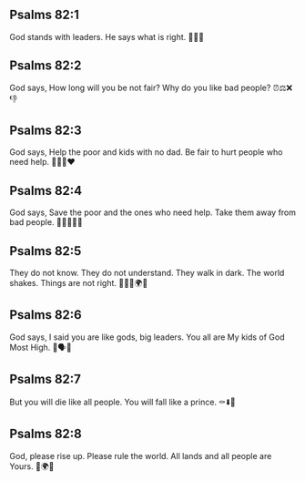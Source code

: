 ## Psalms 82:1
God stands with leaders. He says what is right. 🙌👑👥
## Psalms 82:2
God says, How long will you be not fair? Why do you like bad people? ⏰⚖️❌👎
## Psalms 82:3
God says, Help the poor and kids with no dad. Be fair to hurt people who need help. 🤝🧒🍞❤️
## Psalms 82:4
God says, Save the poor and the ones who need help. Take them away from bad people. 🛟🚶‍♀️🚫😈
## Psalms 82:5
They do not know. They do not understand. They walk in dark. The world shakes. Things are not right. 🚶‍♂️🌑🌍😟
## Psalms 82:6
God says, I said you are like gods, big leaders. You all are My kids of God Most High. 👑🗣️👥
## Psalms 82:7
But you will die like all people. You will fall like a prince. ⚰️⬇️👑
## Psalms 82:8
God, please rise up. Please rule the world. All lands and all people are Yours. 🙏🌍👑
